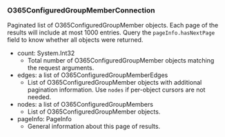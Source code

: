 ### O365ConfiguredGroupMemberConnection
Paginated list of O365ConfiguredGroupMember objects. Each page of the results will include at most 1000 entries. Query the `pageInfo.hasNextPage` field to know whether all objects were returned.

- count: System.Int32
  - Total number of O365ConfiguredGroupMember objects matching the request arguments.
- edges: a list of O365ConfiguredGroupMemberEdges
  - List of O365ConfiguredGroupMember objects with additional pagination information. Use `nodes` if per-object cursors are not needed.
- nodes: a list of O365ConfiguredGroupMembers
  - List of O365ConfiguredGroupMember objects.
- pageInfo: PageInfo
  - General information about this page of results.
